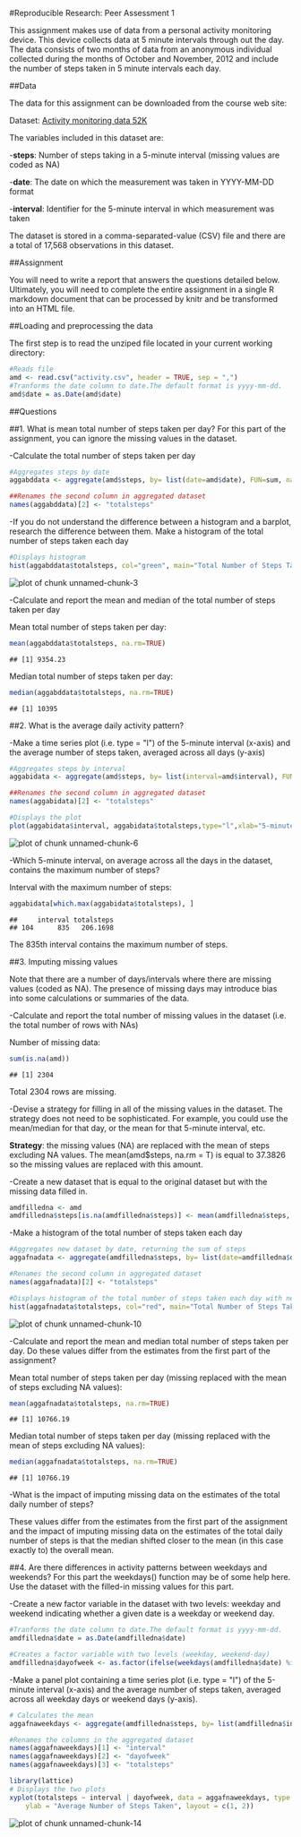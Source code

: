 #Reproducible Research: Peer Assessment 1

This assignment makes use of data from a personal activity monitoring device. This device collects data at 
5 minute intervals through out the day. The data consists of two months of data from an anonymous individual 
collected during the months of October and November, 2012 and include the number of steps taken in 5 minute 
intervals each day.

##Data

The data for this assignment can be downloaded from the course web site:

   Dataset: [Activity monitoring data 52K](https://d396qusza40orc.cloudfront.net/repdata%2Fdata%2Factivity.zip)

The variables included in this dataset are:

   -**steps**: Number of steps taking in a 5-minute interval (missing values are coded as NA)

   -**date**: The date on which the measurement was taken in YYYY-MM-DD format

   -**interval**: Identifier for the 5-minute interval in which measurement was taken

The dataset is stored in a comma-separated-value (CSV) file and there are a total of 17,568 observations
in this dataset.

##Assignment

You will need to write a report that answers the questions detailed below. Ultimately, you will need to 
complete the entire assignment in a single R markdown document that can be processed by knitr and be 
transformed into an HTML file.

##Loading and preprocessing the data

The first step is to read the unziped file located in your current working directory:


```r
#Reads file
amd <- read.csv("activity.csv", header = TRUE, sep = ",")
#Tranforms the date column to date.The default format is yyyy-mm-dd.
amd$date = as.Date(amd$date)
```


##Questions

##1. What is mean total number of steps taken per day?
For this part of the assignment, you can ignore the missing values in the dataset.

-Calculate the total number of steps taken per day


```r
#Aggregates steps by date
aggabddata <- aggregate(amd$steps, by= list(date=amd$date), FUN=sum, na.rm=TRUE)

##Renames the second column in aggregated dataset
names(aggabddata)[2] <- "totalsteps"
```


-If you do not understand the difference between a histogram and a barplot, research the difference between 
 them. Make a histogram of the total number of steps taken each day



```r
#Displays histogram
hist(aggabddata$totalsteps, col="green", main="Total Number of Steps Taken Each Day", xlab="Total Number of Steps", ylab="Number of Days")
```

![plot of chunk unnamed-chunk-3](figure/unnamed-chunk-3-1.png) 

-Calculate and report the mean and median of the total number of steps taken per day

Mean total number of steps taken per day:


```r
mean(aggabddata$totalsteps, na.rm=TRUE)
```

```
## [1] 9354.23
```


Median total number of steps taken per day:


```r
median(aggabddata$totalsteps, na.rm=TRUE)
```

```
## [1] 10395
```


##2. What is the average daily activity pattern?

-Make a time series plot (i.e. type = "l") of the 5-minute interval (x-axis) and the average number of steps 
 taken, averaged across all days (y-axis)



```r
#Aggregates steps by interval
aggabidata <- aggregate(amd$steps, by= list(interval=amd$interval), FUN=mean, na.rm=TRUE)

##Renames the second column in aggregated dataset
names(aggabidata)[2] <- "totalsteps"

#Displays the plot
plot(aggabidata$interval, aggabidata$totalsteps,type="l",xlab="5-minute Interval", ylab="Average Number of Steps Taken", main="Average Number of Steps Taken Across All Days ")
```

![plot of chunk unnamed-chunk-6](figure/unnamed-chunk-6-1.png) 


-Which 5-minute interval, on average across all the days in the dataset, contains the maximum number of steps?

Interval with the maximum number of steps:


```r
aggabidata[which.max(aggabidata$totalsteps), ]
```

```
##     interval totalsteps
## 104      835   206.1698
```
The 835th interval contains the maximum number of steps.

##3. Imputing missing values

Note that there are a number of days/intervals where there are missing values (coded as NA). The presence of missing 
days may introduce bias into some calculations or summaries of the data.

-Calculate and report the total number of missing values in the dataset (i.e. the total number of rows with NAs)

Number of missing data:
 

```r
sum(is.na(amd))
```

```
## [1] 2304
```
Total 2304 rows are missing.

-Devise a strategy for filling in all of the missing values in the dataset. The strategy does not need to be 
 sophisticated. For example, you could use the mean/median for that day, or the mean for that 5-minute interval, etc.

**Strategy**: the missing values (NA) are replaced with the mean of steps excluding NA values. The mean(amd$steps, na.rm = T) is equal to 37.3826 so 
the missing values are replaced with this amount.

-Create a new dataset that is equal to the original dataset but with the missing data filled in.


```r
amdfilledna <- amd
amdfilledna$steps[is.na(amdfilledna$steps)] <- mean(amdfilledna$steps, na.rm = T)
```


-Make a histogram of the total number of steps taken each day 
  

```r
#Aggregates new dataset by date, returning the sum of steps
aggafnadata <- aggregate(amdfilledna$steps, by= list(date=amdfilledna$date), FUN=sum, na.rm=TRUE)

#Renames the second column in aggregated dataset
names(aggafnadata)[2] <- "totalsteps"

#Displays histogram of the total number of steps taken each day with new dataset (original dataset but with the missing data filled in)
hist(aggafnadata$totalsteps, col="red", main="Total Number of Steps Taken Each Day", xlab="Total Number of Steps", ylab="Number of Days")
```

![plot of chunk unnamed-chunk-10](figure/unnamed-chunk-10-1.png) 

-Calculate and report the mean and median total number of steps taken per day. Do these values differ from the estimates from the first part of the assignment?

Mean total number of steps taken per day (missing replaced with the mean of steps excluding NA values):


```r
mean(aggafnadata$totalsteps, na.rm=TRUE)
```

```
## [1] 10766.19
```

Median total number of steps taken per day (missing replaced with the mean of steps excluding NA values):


```r
median(aggafnadata$totalsteps, na.rm=TRUE)
```

```
## [1] 10766.19
```

-What is the impact of imputing missing data on the estimates of the total daily number of steps?

These values differ from the estimates from the first part of the assignment and the impact of imputing missing data on the estimates 
of the total daily number of steps is that the median shifted closer to the mean (in this case exactly to) the overall mean.

##4. Are there differences in activity patterns between weekdays and weekends?
For this part the weekdays() function may be of some help here. Use the dataset with the filled-in missing values for this part.

-Create a new factor variable in the dataset with two levels: weekday and weekend indicating whether a given date is a weekday or weekend day.



```r
#Tranforms the date column to date.The default format is yyyy-mm-dd.
amdfilledna$date = as.Date(amdfilledna$date)

#Creates a factor variable with two levels (weekday, weekend-day)
amdfilledna$dayofweek <- as.factor(ifelse(weekdays(amdfilledna$date) %in% c("Saturday", "Sunday"), "weekend", "weekday"))
```

-Make a panel plot containing a time series plot (i.e. type = "l") of the 5-minute interval (x-axis) and the average number of steps 
 taken, averaged across all weekday days or weekend days (y-axis). 



```r
# Calculates the mean
aggafnaweekdays <- aggregate(amdfilledna$steps, by= list(amdfilledna$interval, amdfilledna$dayofweek), FUN=mean, na.rm=TRUE)

#Renames the columns in the aggregated dataset
names(aggafnaweekdays)[1] <- "interval"
names(aggafnaweekdays)[2] <- "dayofweek"
names(aggafnaweekdays)[3] <- "totalsteps"

library(lattice)
# Displays the two plots
xyplot(totalsteps ~ interval | dayofweek, data = aggafnaweekdays, type = "l", xlab = "5-minute Interval", 
    ylab = "Average Number of Steps Taken", layout = c(1, 2))
```

![plot of chunk unnamed-chunk-14](figure/unnamed-chunk-14-1.png) 

